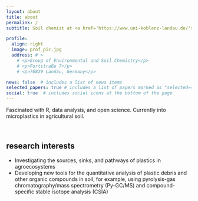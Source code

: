 ```yaml
---
layout: about
title: about
permalink: /
subtitle: Soil chemist at <a href='https://www.uni-koblenz-landau.de/'>University of Koblenz–Landau</a>, iES Landau, Institute for Environmental Sciences.

profile:
  align: right
  image: prof_pic.jpg
  address: # >
    # <p>Group of Environmental and Soil Chemistry</p>
    # <p>Fortstraße 7</p>
    # <p>76829 Landau, Germany</p>

news: false  # includes a list of news items
selected_papers: true # includes a list of papers marked as "selected={true}"
social: true  # includes social icons at the bottom of the page
---
```


Fascinated with R, data analysis, and open science.
Currently into microplastics in agricultural soil.

<br>

## research interests

- Investigating the sources, sinks, and pathways of plastics in agroecosystems
- Developing new tools for the quantitative analysis of plastic debris and other organic compounds in soil, for example, using pyrolysis-gas chromatography/mass spectrometry (Py-GC/MS) and compound-specific stable isotope analysis (CSIA)
